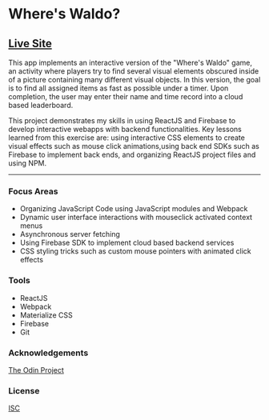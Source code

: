 # Where's Waldo? 
## [Live Site](https://jonro2955.github.io/odin_javascript_11_wheres_waldo/)

This app implements an interactive version of the "Where's Waldo" game, an activity where players try to find several visual elements obscured inside of a picture containing many different visual objects. In this version, the goal is to find all assigned items as fast as possible under a timer. Upon completion, the user may enter their name and time record into a cloud based leaderboard. 

This project demonstrates my skills in using ReactJS and Firebase to develop interactive webapps with backend functionalities. Key lessons learned from this exercise are: using interactive CSS elements to create visual effects such as mouse click animations,using back end SDKs such as Firebase to implement back ends, and organizing ReactJS project files and using NPM.   

<hr/>

### Focus Areas

- Organizing JavaScript Code using JavaScript modules and Webpack
- Dynamic user interface interactions with mouseclick activated context menus
- Asynchronous server fetching 
- Using Firebase SDK to implement cloud based backend services
- CSS styling tricks such as custom mouse pointers with animated click effects

### Tools

- ReactJS 
- Webpack
- Materialize CSS
- Firebase
- Git

### Acknowledgements

[The Odin Project](https://www.theodinproject.com/)

### License

[ISC](https://opensource.org/licenses/ISC)



